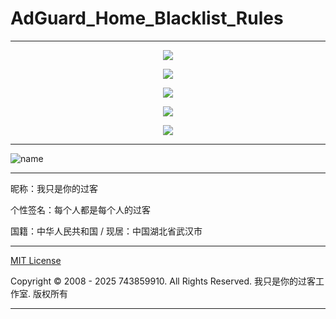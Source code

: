 # AdGuard_Home_Blacklist_Rules

---

<p align="center">
  <img src="https://raw.gitmirror.com/743859910/AdGuard_Home_Blacklist_Rules/master/img/image/images/1.webp">
</p>

<p align="center">
  <img src="https://raw.gitmirror.com/743859910/AdGuard_Home_Blacklist_Rules/master/img/image/images/2.webp">
</p>

<p align="center">
  <img src="https://raw.gitmirror.com/743859910/AdGuard_Home_Blacklist_Rules/master/img/image/images/3.webp">
</p>

<p align="center">
  <img src="https://raw.gitmirror.com/743859910/AdGuard_Home_Blacklist_Rules/master/img/image/images/4.webp">
</p>

<p align="center">
  <img src="https://raw.gitmirror.com/743859910/AdGuard_Home_Blacklist_Rules/master/img/image/images/5.webp">
</p>

---

![name](https://api.likepoems.com/counter/get/@AdGuard_Home_Blacklist_Rules)

---

昵称：我只是你的过客

个性签名：每个人都是每个人的过客

国籍：中华人民共和国 / 现居：中国湖北省武汉市

---

[MIT License](https://github.com/743859910/AdGuard_Home_Blacklist_Rules/blob/master/LICENSE)

Copyright © 2008 - 2025 743859910. All Rights Reserved. 我只是你的过客工作室. 版权所有

---
